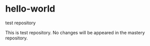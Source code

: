 # hello-world
test repository

This is test repository. No changes will be appeared in the mastery repository.
